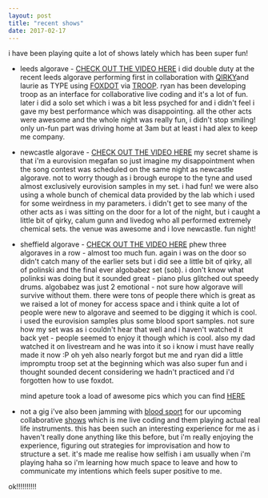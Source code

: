 ```yaml
---
layout: post
title: "recent shows"
date: 2017-02-17
---
```


i have been playing quite a lot of shows lately which has been super fun!

* leeds algorave - [CHECK OUT THE VIDEO HERE](https://www.youtube.com/watch?v=7dKn22kTW50)
   i did double duty at the recent leeds algorave performing first in collaboration with [QIRKY](   )and laurie as TYPE using [FOXDOT](   ) via [TROOP](  ).  ryan has been developing troop as an interface for collaborative live coding and it's a lot of fun.  later i did a solo set which i was a bit less psyched for and i didn't feel i gave my best performance which was disappointing.  all the other acts were awesome and the whole night was really fun, i didn't stop smiling!  only un-fun part was driving home at 3am but at least i had alex to keep me company.

* newcastle algorave - [CHECK OUT THE VIDEO HERE](https://www.youtube.com/watch?v=9Z1FFZviBnQ)
   my secret shame is that i'm a eurovision megafan so just imagine my disappointment when the song contest was scheduled on the same night as newcastle algorave.  not to worry though as i brough europe to the tyne and used almost exclusively eurovision samples in my set.  i had fun!  we were also using a whole bunch of chemical data provided by the lab which i used for some weirdness in my parameters.  i didn't get to see many of the other acts as i was sitting on the door for a lot of the night, but i caught a little bit of qirky, calum gunn and livedog who all performed extremely chemical sets. the venue was awesome and i love newcastle.  fun night!

* sheffield algorave - [CHECK OUT THE VIDEO HERE](https://www.youtube.com/watch?v=OY0b4BCmD2c)
   phew three algoraves in a row - almost too much fun.  again i was on the door so didn't catch many of the earlier sets but i did see a little bit of qirky, all of polinski and the final ever algobabez set (sob).  i don't know what polinksi was doing but it sounded great - piano plus glitched out speedy drums.  algobabez was just 2 emotional - not sure how algorave will survive without them.  there were tons of people there which is great as we raised a lot of money for access space and i think quite a lot of people were new to algorave and seemed to be digging it which is cool.  i used the eurovision samples plus some blood sport samples.  not sure how my set was as i couldn't hear that well and i haven't watched it back yet - people seemed to enjoy it though which is cool.  also my dad watched it on livestream and he was into it so i know i must have really made it now :P  oh yeh also nearly forgot but me and ryan did a little impromptu troop set at the beginning which was also super fun and i thought sounded decent considering we hadn't practiced and i'd forgotten how to use foxdot.

   mind apeture took a load of awesome pics which you can find [HERE](  )

* not a gig
   i've also been jamming with [blood sport](  ) for our upcoming collaborative [shows](   ) which is me live coding and them playing actual real life instruments.  this has been such an interesting experience for me as i haven't really done anything like this before, but i'm really enjoying the experience, figuring out strategies for improvisation and how to structure a set.  it's made me realise how selfish i am usually when i'm playing haha so i'm learning how much space to leave and how to communicate my intentions which feels super positive to me.
   
ok!!!!!!!!!!

